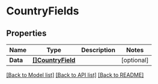 # CountryFields

## Properties

Name | Type | Description | Notes
------------ | ------------- | ------------- | -------------
**Data** | [**[]CountryField**](countryField.md) |  | [optional] 

[[Back to Model list]](../README.md#documentation-for-models) [[Back to API list]](../README.md#documentation-for-api-endpoints) [[Back to README]](../README.md)


